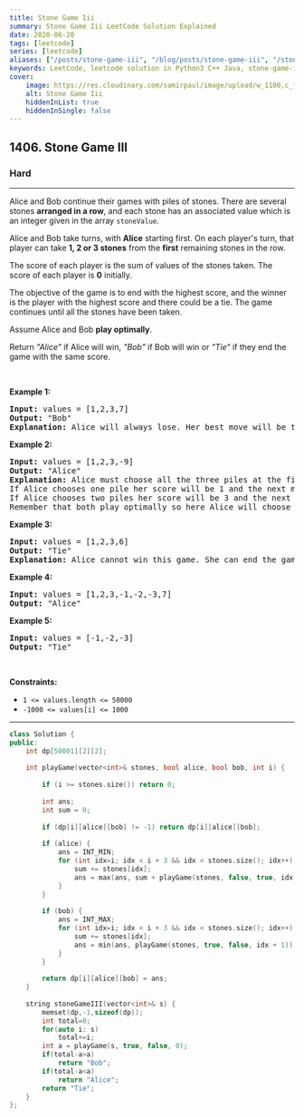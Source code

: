 ```yaml
---
title: Stone Game Iii
summary: Stone Game Iii LeetCode Solution Explained
date: 2020-06-20
tags: [leetcode]
series: [leetcode]
aliases: ["/posts/stone-game-iii", "/blog/posts/stone-game-iii", "/stone-game-iii"]
keywords: LeetCode, leetcode solution in Python3 C++ Java, stone-game-iii solution
cover:
    image: https://res.cloudinary.com/samirpaul/image/upload/w_1100,c_fit,co_rgb:FFFFFF,l_text:Arial_70_bold:Stone Game Iii/problem-solving.webp
    alt: Stone Game Iii
    hiddenInList: true
    hiddenInSingle: false
---
```



<h2>1406. Stone Game III</h2><h3>Hard</h3><hr><div><p>Alice and Bob continue their&nbsp;games with piles of stones. There are several stones&nbsp;<strong>arranged in a row</strong>, and each stone has an associated&nbsp;value which is an integer given in the array&nbsp;<code>stoneValue</code>.</p>

<p>Alice and Bob take turns, with <strong>Alice</strong> starting first. On each player's turn, that player&nbsp;can take <strong>1, 2 or 3 stones</strong>&nbsp;from&nbsp;the <strong>first</strong> remaining stones in the row.</p>

<p>The score of each player is the sum of values of the stones taken. The score of each player is <strong>0</strong>&nbsp;initially.</p>

<p>The objective of the game is to end with the highest score, and the winner is the player with the highest score and there could be a tie. The game continues until all the stones have been taken.</p>

<p>Assume&nbsp;Alice&nbsp;and Bob&nbsp;<strong>play optimally</strong>.</p>

<p>Return <em>"Alice"</em> if&nbsp;Alice will win, <em>"Bob"</em> if Bob will win or <em>"Tie"</em> if they end the game with the same score.</p>

<p>&nbsp;</p>
<p><strong>Example 1:</strong></p>

<pre><strong>Input:</strong> values = [1,2,3,7]
<strong>Output:</strong> "Bob"
<strong>Explanation:</strong> Alice will always lose. Her best move will be to take three piles and the score become 6. Now the score of Bob is 7 and Bob wins.
</pre>

<p><strong>Example 2:</strong></p>

<pre><strong>Input:</strong> values = [1,2,3,-9]
<strong>Output:</strong> "Alice"
<strong>Explanation:</strong> Alice must choose all the three piles at the first move to win and leave Bob with negative score.
If Alice chooses one pile her score will be 1 and the next move Bob's score becomes 5. The next move Alice will take the pile with value = -9 and lose.
If Alice chooses two piles her score will be 3 and the next move Bob's score becomes 3. The next move Alice will take the pile with value = -9 and also lose.
Remember that both play optimally so here Alice will choose the scenario that makes her win.
</pre>

<p><strong>Example 3:</strong></p>

<pre><strong>Input:</strong> values = [1,2,3,6]
<strong>Output:</strong> "Tie"
<strong>Explanation:</strong> Alice cannot win this game. She can end the game in a draw if she decided to choose all the first three piles, otherwise she will lose.
</pre>

<p><strong>Example 4:</strong></p>

<pre><strong>Input:</strong> values = [1,2,3,-1,-2,-3,7]
<strong>Output:</strong> "Alice"
</pre>

<p><strong>Example 5:</strong></p>

<pre><strong>Input:</strong> values = [-1,-2,-3]
<strong>Output:</strong> "Tie"
</pre>

<p>&nbsp;</p>
<p><strong>Constraints:</strong></p>

<ul>
	<li><code>1 &lt;= values.length &lt;= 50000</code></li>
	<li><code>-1000&nbsp;&lt;= values[i] &lt;= 1000</code></li>
</ul></div>

---




```cpp
class Solution {
public:
    int dp[50001][2][2];
    
    int playGame(vector<int>& stones, bool alice, bool bob, int i) {
        
        if (i >= stones.size()) return 0;
        
        int ans;
        int sum = 0;
        
        if (dp[i][alice][bob] != -1) return dp[i][alice][bob];
        
        if (alice) {
            ans = INT_MIN;
            for (int idx=i; idx < i + 3 && idx < stones.size(); idx++) {
                sum += stones[idx];
                ans = max(ans, sum + playGame(stones, false, true, idx + 1));
            }
        }
        
        if (bob) {
            ans = INT_MAX;
            for (int idx=i; idx < i + 3 && idx < stones.size(); idx++) {
                sum += stones[idx];
                ans = min(ans, playGame(stones, true, false, idx + 1));
            }
        }
        
        return dp[i][alice][bob] = ans;
    }
    
    string stoneGameIII(vector<int>& s) {
        memset(dp,-1,sizeof(dp));
        int total=0;
        for(auto i: s)
            total+=i;
        int a = playGame(s, true, false, 0);
        if(total-a>a)
            return "Bob";
        if(total-a<a)
            return "Alice";
        return "Tie";
    }
};
```

